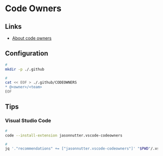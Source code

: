 # Code Owners

## Links

- [About code owners](https://docs.github.com/en/repositories/managing-your-repositorys-settings-and-features/customizing-your-repository/about-code-owners)

## Configuration

```sh
#
mkdir -p ./.github

#
cat << EOF > ./.github/CODEOWNERS
* @<owner>/<team>
EOF
```

<!--
business
finance
design
develop s
data
security
marketing strategy
-->

## Tips

### Visual Studio Code

```sh
#
code --install-extension jasonnutter.vscode-codeowners

#
jq '."recommendations" += ["jasonnutter.vscode-codeowners"]' "$PWD"/.vscode/extensions.json | sponge "$PWD"/.vscode/extensions.json
```
